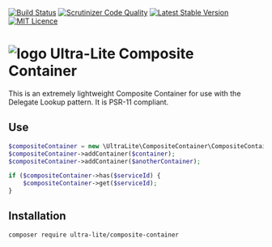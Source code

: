 [![Build Status](https://travis-ci.org/ultra-lite/composite-container.svg?branch=master)](https://travis-ci.org/ultra-lite/composite-container)
[![Scrutinizer Code Quality](https://scrutinizer-ci.com/g/ultra-lite/composite-container/badges/quality-score.png?b=master)](https://scrutinizer-ci.com/g/ultra-lite/composite-container/?branch=master)
[![Latest Stable Version](https://poser.pugx.org/ultra-lite/composite-container/v/stable)](https://packagist.org/packages/ultra-lite/composite-container)
[![MIT Licence](https://badges.frapsoft.com/os/mit/mit.svg?v=103)](https://opensource.org/licenses/mit-license.php)

# ![logo](https://avatars1.githubusercontent.com/u/16309098?v=3&s=100) Ultra-Lite Composite Container

This is an extremely lightweight Composite Container for use with the Delegate Lookup pattern.  It is PSR-11 compliant.

## Use

```php
$compositeContainer = new \UltraLite\CompositeContainer\CompositeContainer();
$compositeContainer->addContainer($container);
$compositeContainer->addContainer($anotherContainer);

if ($compositeContainer->has($serviceId) {
    $compositeContainer->get($serviceId);
}
```

## Installation

```bash
composer require ultra-lite/composite-container
```
